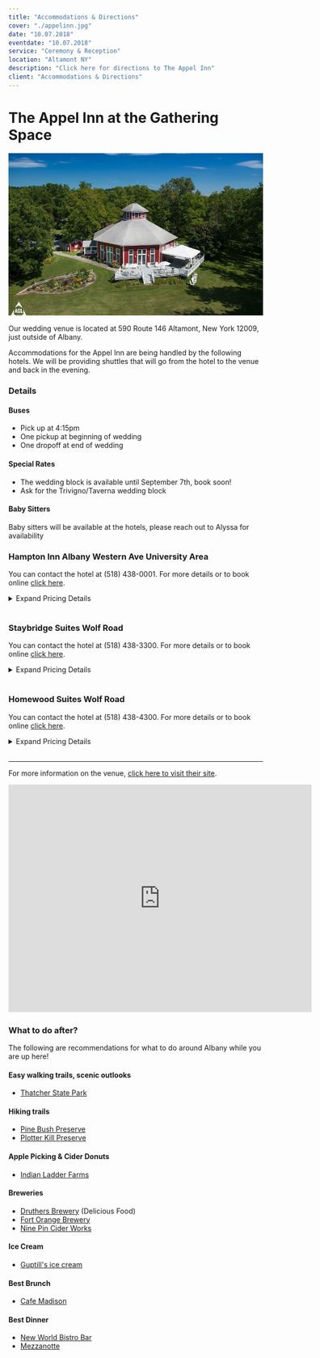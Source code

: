 ```yaml
---
title: "Accommodations & Directions"
cover: "./appelinn.jpg"
date: "10.07.2018"
eventdate: "10.07.2018"
service: "Ceremony & Reception"
location: "Altamont NY"
description: "Click here for directions to The Appel Inn"
client: "Accommodations & Directions"
---
```

# The Appel Inn at the Gathering Space

![Appel Inn Birds Eye](./appelinn.jpg)

Our wedding venue is located at 590 Route 146 Altamont, New York 12009, just outside of Albany.

Accommodations for the Appel Inn are being handled by the following hotels. We will be providing shuttles that will go from the hotel to the venue and back in the evening.

### Details

#### Buses

* Pick up at 4:15pm
* One pickup at beginning of wedding
* One dropoff at end of wedding

#### Special Rates

* The wedding block is available until September 7th, book soon!
* Ask for the Trivigno/Taverna wedding block

#### Baby Sitters

Baby sitters will be available at the hotels, please reach out to Alyssa for availability

### Hampton Inn Albany Western Ave University Area
You can contact the hotel at (518) 438-0001. For more details or to book online [click here](http://www.albanywesternaveuniversityarea.hamptoninn.com/).

<details>
 <summary>Expand Pricing Details</summary>

| Room | Rate |
| ------------- | ------------- |
| Two Queens Studio  | $134.00  |
| One King One Sofa Bed  | $134.00  |
| One King Bed  | $134.00  |
| One King Parlor Suite  | $154.00  |
</details>
<br>

### Staybridge Suites Wolf Road
You can contact the hotel at (518) 438-3300. For more details or to book online [click here](http://www.ihg.com/staybridge/hotels/us/en/albany/albee/hoteldetail?cm_mmc=GoogleMaps-_-sb-_-USEN-_-albee).

<details>
 <summary>Expand Pricing Details</summary>

| Room | Rate |
| ------------- | ------------- |
| King One Bedroom  | $154.00  |
| King Studio  | $154.00  |
| Two Queens One Bedroom  | $164.00  |
| Two Queens Studio  | $164.00  |
</details>
<br>

### Homewood Suites Wolf Road
You can contact the hotel at (518) 438-4300. For more details or to book online [click here](http://homewoodsuites3.hilton.com/en/hotels/new-york/homewood-suites-by-hilton-albany-ALBHWHW/index.html).

<details>
 <summary>Expand Pricing Details</summary>

| Room | Rate |
| ------------- | ------------- |
| King One Bedroom  | $144.00  |
| King Studio  | $144.00  |
| Two Queens One Bedroom  | $154.00  |
| Two Queens Studio  | $154.00  |
</details>
<br>

----

For more information on the venue, [click here to visit their site](https://www.appelinn.com/weddings-events).

<iframe src="https://www.google.com/maps/embed?pb=!1m18!1m12!1m3!1d2931.716754691895!2d-73.98767304849005!3d42.7097179208375!2m3!1f0!2f0!3f0!3m2!1i1024!2i768!4f13.1!3m3!1m2!1s0x89de771dae5e3ae7%3A0x3a61e56fdfb31fc5!2sAppel+Inn!5e0!3m2!1sen!2sus!4v1509999823604" width="600" height="450" frameborder="0" allowfullscreen></iframe>

### What to do after?

The following are recommendations for what to do around Albany while you are up here!

#### Easy walking trails, scenic outlooks
* [Thatcher State Park](https://parks.ny.gov/parks/128/details.aspx)

#### Hiking trails
* [Pine Bush Preserve](http://www.albanypinebush.org/)
* [Plotter Kill Preserve]()

#### Apple Picking & Cider Donuts
* [Indian Ladder Farms](http://www.indianladderfarms.com/)

#### Breweries
* [Druthers Brewery](http://www.druthersbrewing.com/) (Delicious Food)
* [Fort Orange Brewery](https://www.fortorangebrewing.com/)
* [Nine Pin Cider Works](http://www.ninepincider.com/)

#### Ice Cream
* [Guptill's ice cream](https://www.google.com/maps/dir//guptill's+ice+cream/data=!4m6!4m5!1m1!4e2!1m2!1m1!1s0x89de11fecda8e99b:0xd32c63bfefff869e?sa=X&ved=2ahUKEwjSz6fT9uPdAhXRct8KHbN1AqoQ9RcwC3oECAoQEw)

#### Best Brunch
* [Cafe Madison](http://www.cafemadisonalbany.com/)

#### Best Dinner
* [New World Bistro Bar](http://newworldbistrobar.com/)
* [Mezzanotte](http://www.mezzanottealbany.com/)
